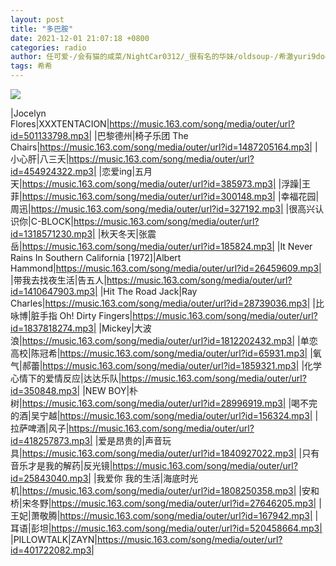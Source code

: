 ```yaml
---
layout: post
title: "多巴胺"
date: 2021-12-01 21:07:18 +0800
categories: radio
author: 任可爱-/会有猫的咸菜/NightCar0312/_很有名的华妹/oldsoup-/希澈yuri9doo/大藏藏/吼吼破喉咙
tags: 希希
---
```

![]({{site.baseurl}}/images/cover_20211201.jpg)

|Jocelyn Flores|XXXTENTACION|https://music.163.com/song/media/outer/url?id=501133798.mp3|
|巴黎德州|椅子乐团 The Chairs|https://music.163.com/song/media/outer/url?id=1487205164.mp3|
|小心肝|八三夭|https://music.163.com/song/media/outer/url?id=454924322.mp3|
|恋爱ing|五月天|https://music.163.com/song/media/outer/url?id=385973.mp3|
|浮躁|王菲|https://music.163.com/song/media/outer/url?id=300148.mp3|
|幸福花园|周迅|https://music.163.com/song/media/outer/url?id=327192.mp3|
|很高兴认识你|C-BLOCK|https://music.163.com/song/media/outer/url?id=1318571230.mp3|
|秋天冬天|张震岳|https://music.163.com/song/media/outer/url?id=185824.mp3|
|It Never Rains In Southern California [1972]|Albert Hammond|https://music.163.com/song/media/outer/url?id=26459609.mp3|
|带我去找夜生活|告五人|https://music.163.com/song/media/outer/url?id=1410647903.mp3|
|Hit The Road Jack|Ray Charles|https://music.163.com/song/media/outer/url?id=28739036.mp3|
|比咏博|脏手指 Oh! Dirty Fingers|https://music.163.com/song/media/outer/url?id=1837818274.mp3|
|Mickey|大波浪|https://music.163.com/song/media/outer/url?id=1812202432.mp3|
|单恋高校|陈冠希|https://music.163.com/song/media/outer/url?id=65931.mp3|
|氧气|郝蕾|https://music.163.com/song/media/outer/url?id=1859321.mp3|
|化学心情下的爱情反应|达达乐队|https://music.163.com/song/media/outer/url?id=350848.mp3|
|NEW BOY|朴树|https://music.163.com/song/media/outer/url?id=28996919.mp3|
|喝不完的酒|吴宁越|https://music.163.com/song/media/outer/url?id=156324.mp3|
|拉萨啤酒|风子|https://music.163.com/song/media/outer/url?id=418257873.mp3|
|爱是昂贵的|声音玩具|https://music.163.com/song/media/outer/url?id=1840927022.mp3|
|只有音乐才是我的解药|反光镜|https://music.163.com/song/media/outer/url?id=25843040.mp3|
|我爱你 我的生活|海底时光机|https://music.163.com/song/media/outer/url?id=1808250358.mp3|
|安和桥|宋冬野|https://music.163.com/song/media/outer/url?id=27646205.mp3|
|王妃|萧敬腾|https://music.163.com/song/media/outer/url?id=167942.mp3|
|耳语|彭坦|https://music.163.com/song/media/outer/url?id=520458664.mp3|
|PILLOWTALK|ZAYN|https://music.163.com/song/media/outer/url?id=401722082.mp3|

